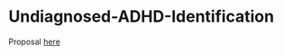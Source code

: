 # Undiagnosed-ADHD-Identification
Proposal [here](https://github.com/austint1121/Capstone_Proposal)
